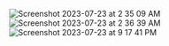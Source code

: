 ![Screenshot 2023-07-23 at 2 35 09 AM](https://github.com/Amarjit0511/go-task-sheet/assets/54772122/88d097d1-4f90-4359-a3da-1457b3234f7e)
![Screenshot 2023-07-23 at 2 36 39 AM](https://github.com/Amarjit0511/go-task-sheet/assets/54772122/f57b4d9d-2bae-4172-87ce-5c4afbb89427)
![Screenshot 2023-07-23 at 9 17 41 PM](https://github.com/Amarjit0511/go-task-sheet/assets/54772122/3f0f08ed-04cf-4195-8207-ba0ed0a9b30f)
